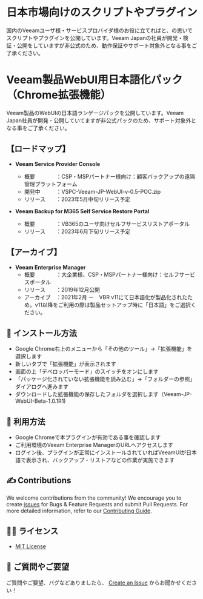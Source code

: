 # 日本市場向けのスクリプトやプラグイン

国内のVeeamユーザ様・サービスプロバイダ様のお役に立てればと、の思いでスクリプトやプラグインを公開しています。Veeam Japanの社員が開発・検証・公開をしていますが非公式のため、動作保証やサポート対象外となる事をご了承ください。

# Veeam製品WebUI用日本語化パック（Chrome拡張機能）

Veeam製品のWebUIの日本語ランゲージパックを公開しています。Veeam Japan社員が開発・公開していてますが非公式パックのため、サポート対象外となる事をご了承ください。

## 【ロードマップ】
* __Veeam Service Provider Console__ 
  * 概要　　　　：CSP・MSPパートナー様向け：顧客バックアップの遠隔管理プラットフォーム
  * 開発中　　　：VSPC-Veeam-JP-WebUI-v-0.5-POC.zip
  * リリース　　：2023年5月中旬リリース予定

* __Veeam Backup for M365 Self Service Restore Portal__ 
  * 概要　　　　：VB365のユーザ向けセルフサービスリストアポータル
  * リリース　　：2023年6月下旬リリース予定


## 【アーカイブ】
* __Veeam Enterprise Manager__ 
  * 概要　　　　：大企業様、CSP・MSPパートナー様向け：セルフサービスポータル
  * リリース　　：2019年12月公開
  * アーカイブ　：2021年2月 ー　VBR v11にて日本語化が製品化されたため。v11以降をご利用の際は製品セットアップ時に「日本語」をご選択ください。



## 📗 インストール方法

* Google Chrome右上のメニューから「その他のツール」→「拡張機能」を選択します
* 新しいタブで「拡張機能」が表示されます
* 画面の上「デベロッパーモード」のスイッチをオンにします
* 「パッケージ化されていない拡張機能を読み込む」→「フォルダーの参照」ダイアログへ進みます
* ダウンロードした拡張機能の保存したフォルダを選択します（Veeam-JP-WebUI-Beta-1.0.1R1)

## 📗 利用方法

* Google Chromeで本プラグインが有効である事を確認します
* ご利用環境のVeeam Enterprise ManagerのURLへアクセスします
* ログイン後、プラグインが正常にインストールされていればVeeamUIが日本語で表示され、バックアップ・リストアなどの作業が実施できます

## ✍ Contributions

We welcome contributions from the community! We encourage you to create [issues](https://github.com/VeeamHub/veeam-webui-jp-plugin/issues/new/choose) for Bugs & Feature Requests and submit Pull Requests. For more detailed information, refer to our [Contributing Guide](CONTRIBUTING.md).

## 🤝🏾 ライセンス

* [MIT License](LICENSE)

## 🤔 ご質問やご要望

ご質問やご要望、バグなどありましたら、 [Create an Issue](https://github.com/VeeamHub/veeam-webui-jp-plugin/issues/new/choose) からお聞かせください！
